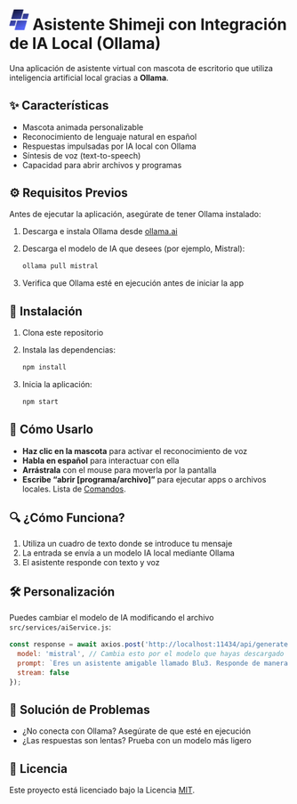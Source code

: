 # <img src="renderer/assets/icon.png" alt="Blu3 Logo" width="35"/> Asistente Shimeji con Integración de IA Local (Ollama)

Una aplicación de asistente virtual con mascota de escritorio que utiliza inteligencia artificial local gracias a **Ollama**.

## ✨ Características

* Mascota animada personalizable
* Reconocimiento de lenguaje natural en español
* Respuestas impulsadas por IA local con Ollama
* Síntesis de voz (text-to-speech)
* Capacidad para abrir archivos y programas

## ⚙️ Requisitos Previos

Antes de ejecutar la aplicación, asegúrate de tener Ollama instalado:

1. Descarga e instala Ollama desde [ollama.ai](https://ollama.ai)
2. Descarga el modelo de IA que desees (por ejemplo, Mistral):

   ```bash
   ollama pull mistral
   ```
3. Verifica que Ollama esté en ejecución antes de iniciar la app

## 🚀 Instalación

1. Clona este repositorio
2. Instala las dependencias:

   ```bash
   npm install
   ```
3. Inicia la aplicación:

   ```bash
   npm start
   ```

## 🧠 Cómo Usarlo

* **Haz clic en la mascota** para activar el reconocimiento de voz
* **Habla en español** para interactuar con ella
* **Arrástrala** con el mouse para moverla por la pantalla
* **Escribe “abrir \[programa/archivo]”** para ejecutar apps o archivos locales. Lista de [Comandos](https://github.com/smn1else/Blu3/blob/main/COMANDOS.md).

## 🔍 ¿Cómo Funciona?

1. Utiliza un cuadro de texto donde se introduce tu mensaje
2. La entrada se envía a un modelo IA local mediante Ollama
3. El asistente responde con texto y voz

## 🛠 Personalización

Puedes cambiar el modelo de IA modificando el archivo `src/services/aiService.js`:

```javascript
const response = await axios.post('http://localhost:11434/api/generate', {
  model: 'mistral', // Cambia esto por el modelo que hayas descargado
  prompt: `Eres un asistente amigable llamado Blu3. Responde de manera breve y simpática en español a: ${userInput}`,
  stream: false
});
```

## 🧩 Solución de Problemas

* ¿No conecta con Ollama? Asegúrate de que esté en ejecución
* ¿Las respuestas son lentas? Prueba con un modelo más ligero

## 📄 Licencia

Este proyecto está licenciado bajo la Licencia [MIT](https://github.com/smn1else/Blu3/blob/main/LICENSE).
